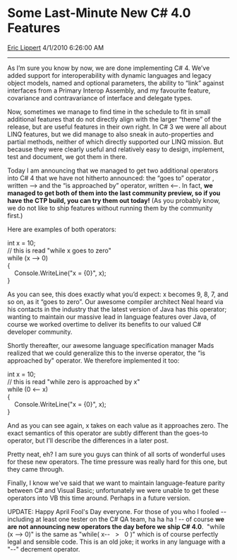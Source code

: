 <div id="page">

# Some Last-Minute New C\# 4.0 Features

[Eric Lippert](https://social.msdn.microsoft.com/profile/Eric%20Lippert) 4/1/2010 6:26:00 AM

-----

<div id="content">

<div class="mine">

As I’m sure you know by now, we are done implementing C\# 4. We’ve added support for interoperability with dynamic languages and legacy object models, named and optional parameters, the ability to “link” against interfaces from a Primary Interop Assembly, and my favourite feature, covariance and contravariance of interface and delegate types.

Now, sometimes we manage to find time in the schedule to fit in small additional features that do not directly align with the larger “theme” of the release, but are useful features in their own right. In C\# 3 we were all about LINQ features, but we did manage to also sneak in auto-properties and partial methods, neither of which directly supported our LINQ mission. But because they were clearly useful and relatively easy to design, implement, test and document, we got them in there.

Today I am announcing that we managed to get two additional operators into C\# 4 that we have not hitherto announced: the “goes to” operator , written --\> and the “is approached by” operator, written \<--. In fact, **we managed to get both of them into the last community preview, so if you have the CTP build, you can try them out today\!** (As you probably know, we do not like to ship features without running them by the community first.)

Here are examples of both operators:

<span class="code"> </span>

int x = 10;  
// this is read "while x goes to zero"  
while (x --\> 0)  
{  
    Console.WriteLine("x = {0}", x);  
}

As you can see, this does exactly what you’d expect: x becomes 9, 8, 7, and so on, as it “goes to zero”. Our awesome compiler architect Neal heard via his contacts in the industry that the latest version of Java has this operator; wanting to maintain our massive lead in language features over Java, of course we worked overtime to deliver its benefits to our valued C\# developer community.

Shortly thereafter, our awesome language specification manager Mads realized that we could generalize this to the inverse operator, the “is approached by" operator. We therefore implemented it too:

<span class="code"> </span>

int x = 10;  
// this is read "while zero is approached by x"  
while (0 \<-- x)  
{  
    Console.WriteLine("x = {0}", x);  
}

And as you can see again, x takes on each value as it approaches zero. The exact semantics of this operator are subtly different than the goes-to operator, but I’ll describe the differences in a later post.

Pretty neat, eh? I am sure you guys can think of all sorts of wonderful uses for these new operators. The time pressure was really hard for this one, but they came through.

Finally, I know we've said that we want to maintain language-feature parity between C\# and Visual Basic; unfortunately we were unable to get these operators into VB this time around. Perhaps in a future version.

UPDATE: Happy April Fool's Day everyone. For those of you who I fooled -- including at least one tester on the C\# QA team, ha ha ha \! -- of course **we are not announcing new operators the day before we ship C\# 4.0**.  "while (x --\> 0)" is the same as "while( x--   \>   0 )" which is of course perfectly legal and sensible code. This is an old joke; it works in any language with a "--" decrement operator.  
  

</div>

</div>

</div>

